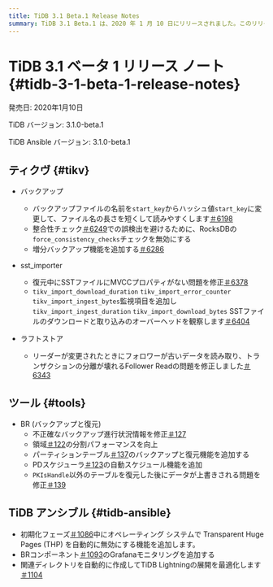 ```yaml
---
title: TiDB 3.1 Beta.1 Release Notes
summary: TiDB 3.1 Beta.1 は、2020 年 1 月 10 日にリリースされました。このリリースには、バックアップ ファイルの名前変更や増分バックアップ機能の追加など、TiKV への変更が含まれています。BR などのツールでは、バックアップの進行状況情報が改善され、パーティション テーブルの機能が追加されました。TiDB Ansible では、Transparent Huge Pages が自動的に無効になり、 BRコンポーネントの Grafana モニタリングが追加されました。全体として、このリリースでは、バックアップと復元のプロセス、モニタリング、およびデプロイメントの最適化の改善に重点が置かれています。
---
```


# TiDB 3.1 ベータ 1 リリース ノート {#tidb-3-1-beta-1-release-notes}

発売日: 2020年1月10日

TiDB バージョン: 3.1.0-beta.1

TiDB Ansible バージョン: 3.1.0-beta.1

## ティクヴ {#tikv}

-   バックアップ
    -   バックアップファイルの名前を`start_key`からハッシュ値`start_key`に変更して、ファイル名の長さを短くして読みやすくします[＃6198](https://github.com/tikv/tikv/pull/6198)
    -   整合性チェック[＃6249](https://github.com/tikv/tikv/pull/6249)での誤検出を避けるために、RocksDBの`force_consistency_checks`チェックを無効にする
    -   増分バックアップ機能を追加する[＃6286](https://github.com/tikv/tikv/pull/6286)

-   sst_importer
    -   復元中にSSTファイルにMVCCプロパティがない問題を修正[＃6378](https://github.com/tikv/tikv/pull/6378)
    -   `tikv_import_download_duration` `tikv_import_error_counter` `tikv_import_ingest_bytes`監視項目を追加し`tikv_import_ingest_duration` `tikv_import_download_bytes` SSTファイルのダウンロードと取り込みのオーバーヘッドを観察します[＃6404](https://github.com/tikv/tikv/pull/6404)

-   ラフトストア
    -   リーダーが変更されたときにフォロワーが古いデータを読み取り、トランザクションの分離が壊れるFollower Readの問題を修正しました[＃6343](https://github.com/tikv/tikv/pull/6343)

## ツール {#tools}

-   BR (バックアップと復元)
    -   不正確なバックアップ進行状況情報を修正[＃127](https://github.com/pingcap/br/pull/127)
    -   領域[＃122](https://github.com/pingcap/br/pull/122)の分割パフォーマンスを向上
    -   パーティションテーブル[＃137](https://github.com/pingcap/br/pull/137)のバックアップと復元機能を追加する
    -   PDスケジューラ[＃123](https://github.com/pingcap/br/pull/123)の自動スケジュール機能を追加
    -   `PKIsHandle`以外のテーブルを復元した後にデータが上書きされる問題を修正[＃139](https://github.com/pingcap/br/pull/139)

## TiDB アンシブル {#tidb-ansible}

-   初期化フェーズ[＃1086](https://github.com/pingcap/tidb-ansible/pull/1086)中にオペレーティング システムで Transparent Huge Pages (THP) を自動的に無効にする機能を追加します。
-   BRコンポーネント[＃1093](https://github.com/pingcap/tidb-ansible/pull/1093)のGrafanaモニタリングを追加する
-   関連ディレクトリを自動的に作成してTiDB Lightningの展開を最適化します[＃1104](https://github.com/pingcap/tidb-ansible/pull/1104)
